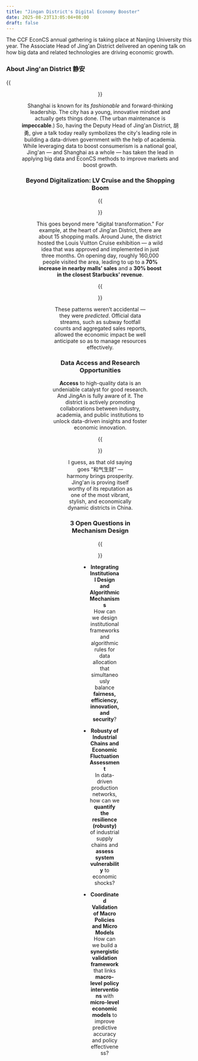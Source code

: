 ```yaml
---
title: "Jingan District's Digital Economy Booster"
date: 2025-08-23T13:05:04+08:00
draft: false
---
```


The CCF EconCS annual gathering is taking place at Nanjing University this year. The Associate Head of Jing'an District delivered an opening talk on how big data and related technologies are driving economic growth.

### About Jing'an District 静安

{{<figure align="center" src="/conversations/Jingan_in_Shanghai.svg" caption="JingAn district is in central Shanghai. It is the most fancy commercial area — aka shopping heaven. Like, it is *the* place I take my friends to if they're visiting Shanghai everytime (like I've been there too many times during my undergrad). Population around 250k, Annual GDP 248603000000 RMB (2023)" width="66%">}}

Shanghai is known for its *fashionable* and forward-thinking leadership. The city has a young, innovative mindset and actually gets things done. (The urban maintenance is **impeccable**.) So, having the Deputy Head of Jing'an District, 胡勇, give a talk today really symbolizes the city's leading role in building a data-driven government with the help of academia. While leveraging data to boost consumerism is a national goal, Jing'an — and Shanghai as a whole — has taken the lead in applying big data and EconCS methods to improve markets and boost growth.

### Beyond Digitalization: LV Cruise and the Shopping Boom

{{<figure align="center" src="/seminars/lv_ship.jpeg" caption="Source: [LV official website](https://www.lvmh.cn/news-lvmh/louis-vuitton-debuts-visionary-journeys-in-the-heart-of-the-louis-in-shanghai-an-immersion-into-the-creative-heritage-of-the-maison)." width="100%">}}

This goes beyond mere "digital transformation." For example, at the heart of Jing'an District, there are about 15 shopping malls. Around June, the district hosted the Louis Vuitton Cruise exhibition — a wild idea that was approved and implemented in just three months. On opening day, roughly 160,000 people visited the area, leading to up to a **70% increase in nearby malls’ sales** and a **30% boost in the closest Starbucks’ revenue**.  

{{<figure align="center" src="/seminars/lv_cruise.jpeg" caption="On the day LV cruise opened, the subway popu of 南京西路 reached 16w, also leading to increase in nearby mall's sales" width="100%">}}

These patterns weren’t accidental — they were *predicted*. Official data streams, such as subway footfall counts and aggregated sales reports, allowed the economic impact be well anticipate so as to manage resources effectively.

### Data Access and Research Opportunities

**Access** to high-quality data is an undeniable catalyst for good research. And JingAn is fully aware of it. The district is actively promoting collaborations between industry, academia, and public institutions to unlock data-driven insights and foster economic innovation.

{{<figure align="center" src="/seminars/huyong_1.jpeg" caption="An amazing assembly of exclusive data." width="100%">}}

I guess, as that old saying goes “和气生财” — harmony brings prosperity. Jing'an is proving itself worthy of its reputation as one of the most vibrant, stylish, and economically dynamic districts in China.

### 3 Open Questions in Mechanism Design

{{<figure align="center" src="/seminars/huyong_2.jpeg" caption="Deputy District Head 胡勇 holds a Master's in Economics. Impressive." width="100%">}}

- **Integrating Institutional Design and Algorithmic Mechanisms**  
    How can we design institutional frameworks and algorithmic rules for data allocation that simultaneously balance **fairness, efficiency, innovation, and security**?

- **Robusty of Industrial Chains and Economic Fluctuation Assessment**  
    In data-driven production networks, how can we **quantify the resilience (robusty)** of industrial supply chains and **assess system vulnerability** to economic shocks?

- **Coordinated Validation of Macro Policies and Micro Models**  
    How can we build a **synergistic validation framework** that links **macro-level policy interventions** with **micro-level economic models** to improve predictive accuracy and policy effectiveness?
